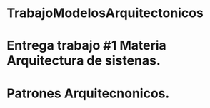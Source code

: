 # TrabajoModelosArquitectonicos
# Entrega trabajo #1 Materia Arquitectura de sistenas.
# Patrones Arquitecnonicos.
